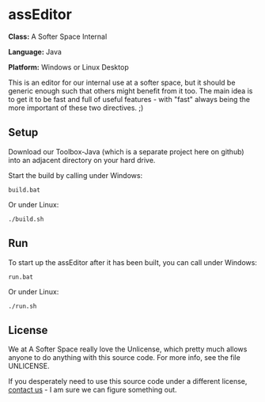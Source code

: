 # assEditor

**Class:** A Softer Space Internal

**Language:** Java

**Platform:** Windows or Linux Desktop

This is an editor for our internal use at a softer space, but it should be generic enough such that others might benefit from it too.
The main idea is to get it to be fast and full of useful features - with "fast" always being the more important of these two directives. ;)

## Setup

Download our Toolbox-Java (which is a separate project here on github) into an adjacent directory on your hard drive.

Start the build by calling under Windows:

```
build.bat
```

Or under Linux:

```
./build.sh
```

## Run

To start up the assEditor after it has been built, you can call under Windows:

```
run.bat
```

Or under Linux:

```
./run.sh
```

## License

We at A Softer Space really love the Unlicense, which pretty much allows anyone to do anything with this source code.
For more info, see the file UNLICENSE.

If you desperately need to use this source code under a different license, [contact us](mailto:info@asofterspace.com) - I am sure we can figure something out.
